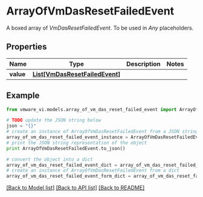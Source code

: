 # ArrayOfVmDasResetFailedEvent

A boxed array of *VmDasResetFailedEvent*. To be used in *Any* placeholders. 

## Properties
Name | Type | Description | Notes
------------ | ------------- | ------------- | -------------
**value** | [**List[VmDasResetFailedEvent]**](VmDasResetFailedEvent.md) |  | 

## Example

```python
from vmware_vi.models.array_of_vm_das_reset_failed_event import ArrayOfVmDasResetFailedEvent

# TODO update the JSON string below
json = "{}"
# create an instance of ArrayOfVmDasResetFailedEvent from a JSON string
array_of_vm_das_reset_failed_event_instance = ArrayOfVmDasResetFailedEvent.from_json(json)
# print the JSON string representation of the object
print ArrayOfVmDasResetFailedEvent.to_json()

# convert the object into a dict
array_of_vm_das_reset_failed_event_dict = array_of_vm_das_reset_failed_event_instance.to_dict()
# create an instance of ArrayOfVmDasResetFailedEvent from a dict
array_of_vm_das_reset_failed_event_form_dict = array_of_vm_das_reset_failed_event.from_dict(array_of_vm_das_reset_failed_event_dict)
```
[[Back to Model list]](../README.md#documentation-for-models) [[Back to API list]](../README.md#documentation-for-api-endpoints) [[Back to README]](../README.md)


